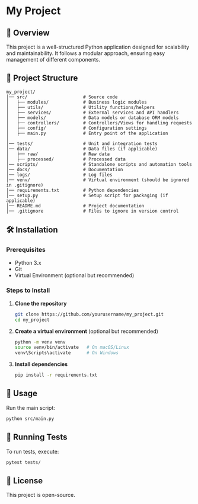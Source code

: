 # My Project

## 📌 Overview
This project is a well-structured Python application designed for scalability and maintainability. It follows a modular approach, ensuring easy management of different components.

## 📂 Project Structure
```
my_project/
│── src/                     # Source code
│   ├── modules/             # Business logic modules
│   ├── utils/               # Utility functions/helpers
│   ├── services/            # External services and API handlers
│   ├── models/              # Data models or database ORM models
│   ├── controllers/         # Controllers/Views for handling requests
│   ├── config/              # Configuration settings
│   ├── main.py              # Entry point of the application
│
│── tests/                   # Unit and integration tests
│── data/                    # Data files (if applicable)
│   ├── raw/                 # Raw data
│   ├── processed/           # Processed data
│── scripts/                 # Standalone scripts and automation tools
│── docs/                    # Documentation
│── logs/                    # Log files
│── venv/                    # Virtual environment (should be ignored in .gitignore)
│── requirements.txt         # Python dependencies
│── setup.py                 # Setup script for packaging (if applicable)
│── README.md                # Project documentation
│── .gitignore               # Files to ignore in version control
```

## 🛠️ Installation
### Prerequisites
- Python 3.x
- Git
- Virtual Environment (optional but recommended)

### Steps to Install
1. **Clone the repository**
   ```sh
   git clone https://github.com/yourusername/my_project.git
   cd my_project
   ```
2. **Create a virtual environment** (optional but recommended)
   ```sh
   python -m venv venv
   source venv/bin/activate   # On macOS/Linux
   venv\Scripts\activate      # On Windows
   ```
3. **Install dependencies**
   ```sh
   pip install -r requirements.txt
   ```

## 🚀 Usage
Run the main script:
```sh
python src/main.py
```

## 🧪 Running Tests
To run tests, execute:
```sh
pytest tests/
```

## 📜 License
This project is open-source.
